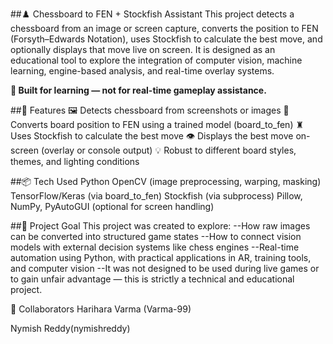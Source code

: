 ##♟️ Chessboard to FEN + Stockfish Assistant
This project detects a chessboard from an image or screen capture, converts the position to FEN (Forsyth–Edwards Notation), uses Stockfish to calculate the best move, and optionally displays that move live on screen. It is designed as an educational tool to explore the integration of computer vision, machine learning, engine-based analysis, and real-time overlay systems.

**🔬 Built for learning — not for real-time gameplay assistance.**

##🚀 Features
🖼️ Detects chessboard from screenshots or images
🧠 Converts board position to FEN using a trained model (board_to_fen)
♜ Uses Stockfish to calculate the best move
👁️ Displays the best move on-screen (overlay or console output)
💡 Robust to different board styles, themes, and lighting conditions

##📦 Tech Used
Python
OpenCV (image preprocessing, warping, masking)
TensorFlow/Keras (via board_to_fen)
Stockfish (via subprocess)
Pillow, NumPy, PyAutoGUI (optional for screen handling)

##🧠 Project Goal
This project was created to explore:
--How raw images can be converted into structured game states
--How to connect vision models with external decision systems like chess engines
--Real-time automation using Python, with practical applications in AR, training tools, and computer vision
--It was not designed to be used during live games or to gain unfair advantage — this is strictly a technical and educational project.

👥 Collaborators
Harihara Varma (Varma-99)

Nymish Reddy(nymishreddy)
